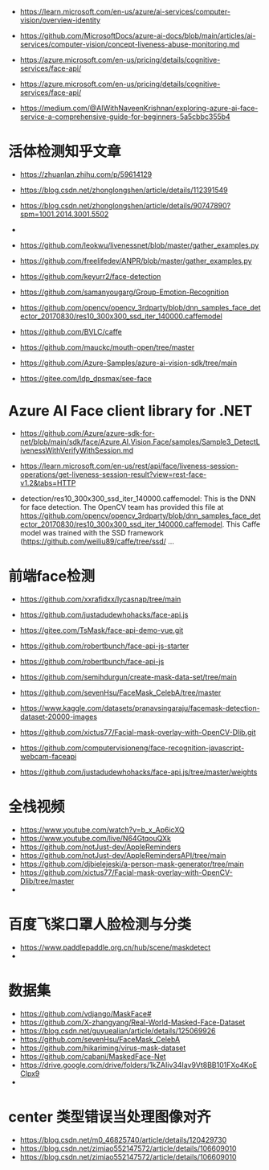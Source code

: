 - https://learn.microsoft.com/en-us/azure/ai-services/computer-vision/overview-identity
- https://github.com/MicrosoftDocs/azure-ai-docs/blob/main/articles/ai-services/computer-vision/concept-liveness-abuse-monitoring.md
- https://azure.microsoft.com/en-us/pricing/details/cognitive-services/face-api/
- https://azure.microsoft.com/en-us/pricing/details/cognitive-services/face-api/

- https://medium.com/@AIWithNaveenKrishnan/exploring-azure-ai-face-service-a-comprehensive-guide-for-beginners-5a5cbbc355b4

# 活体检测知乎文章
- https://zhuanlan.zhihu.com/p/59614129
- https://blog.csdn.net/zhonglongshen/article/details/112391549
- https://blog.csdn.net/zhonglongshen/article/details/90747890?spm=1001.2014.3001.5502
- 
- https://github.com/leokwu/livenessnet/blob/master/gather_examples.py
- https://github.com/freelifedev/ANPR/blob/master/gather_examples.py
- https://github.com/keyurr2/face-detection
- https://github.com/samanyougarg/Group-Emotion-Recognition
- https://github.com/opencv/opencv_3rdparty/blob/dnn_samples_face_detector_20170830/res10_300x300_ssd_iter_140000.caffemodel
- https://github.com/BVLC/caffe
- https://github.com/mauckc/mouth-open/tree/master

- https://github.com/Azure-Samples/azure-ai-vision-sdk/tree/main

- https://gitee.com/ldp_dpsmax/see-face

# Azure AI Face client library for .NET
- https://github.com/Azure/azure-sdk-for-net/blob/main/sdk/face/Azure.AI.Vision.Face/samples/Sample3_DetectLivenessWithVerifyWithSession.md
- https://learn.microsoft.com/en-us/rest/api/face/liveness-session-operations/get-liveness-session-result?view=rest-face-v1.2&tabs=HTTP


- detection/res10_300x300_ssd_iter_140000.caffemodel: This is the DNN for face detection. The OpenCV team has provided this file at https://github.com/opencv/opencv_3rdparty/blob/dnn_samples_face_detector_20170830/res10_300x300_ssd_iter_140000.caffemodel. This Caffe model was trained with the SSD framework (https://github.com/weiliu89/caffe/tree/ssd/ ...

# 前端face检测
- https://github.com/xxrafidxx/lycasnap/tree/main
- https://github.com/justadudewhohacks/face-api.js
- https://gitee.com/TsMask/face-api-demo-vue.git
- https://github.com/robertbunch/face-api-js-starter
- https://github.com/robertbunch/face-api-js
- https://github.com/semihdurgun/create-mask-data-set/tree/main
- https://github.com/sevenHsu/FaceMask_CelebA/tree/master
- https://www.kaggle.com/datasets/pranavsingaraju/facemask-detection-dataset-20000-images
- https://github.com/xictus77/Facial-mask-overlay-with-OpenCV-Dlib.git




- https://github.com/computervisioneng/face-recognition-javascript-webcam-faceapi
- https://github.com/justadudewhohacks/face-api.js/tree/master/weights

# 全栈视频
- https://www.youtube.com/watch?v=b_x_Ap6icXQ
- https://www.youtube.com/live/N64GtqouQXk
- https://github.com/notJust-dev/AppleReminders
- https://github.com/notJust-dev/AppleRemindersAPI/tree/main
- https://github.com/djbielejeski/a-person-mask-generator/tree/main
- https://github.com/xictus77/Facial-mask-overlay-with-OpenCV-Dlib/tree/master
-

# 百度飞桨口罩人脸检测与分类
- https://www.paddlepaddle.org.cn/hub/scene/maskdetect
- 


# 数据集
- https://github.com/vdjango/MaskFace#
- https://github.com/X-zhangyang/Real-World-Masked-Face-Dataset
- https://blog.csdn.net/guyuealian/article/details/125069926
- https://github.com/sevenHsu/FaceMask_CelebA
- https://github.com/hikariming/virus-mask-dataset
- https://github.com/cabani/MaskedFace-Net
- https://drive.google.com/drive/folders/1kZAIiv34Iav9Vt8BB101FXo4KoEClpx9
- 

# center 类型错误当处理图像对齐
- https://blog.csdn.net/m0_46825740/article/details/120429730
- https://blog.csdn.net/zimiao552147572/article/details/106609010
- https://blog.csdn.net/zimiao552147572/article/details/106609010
